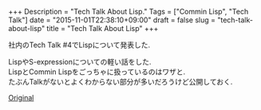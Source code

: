 +++
Description = "Tech Talk About Lisp."
Tags = ["Commin Lisp", "Tech Talk"]
date = "2015-11-01T22:38:10+09:00"
draft = false
slug = "tech-talk-about-lisp"
title = "Tech Talk About Lisp"
+++

社内のTech Talk #4でLispについて発表した.

<!--more-->

LispやS-expressionについての軽い話をした.  
LispとCommin Lispをごっちゃに扱っているのはワザと.  
たぶんTalkがないとよくわからない部分が多いだろうけど公開しておく.

<script async class="speakerdeck-embed" data-id="77ce6ba2d6134d94a77e432f0246cd06" data-ratio="1.33333333333333" src="//speakerdeck.com/assets/embed.js"></script>

[Original](https://blog.rudolph-miller.com/slide/2015/10/29/about-lisp/)
